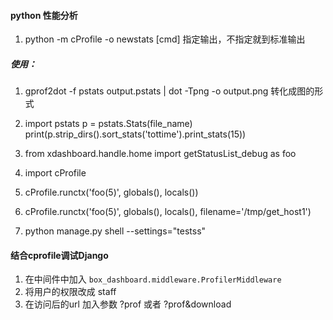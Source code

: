 #### python 性能分析 
1. python -m cProfile -o newstats [cmd] 指定输出，不指定就到标准输出
##### 使用：
1. gprof2dot -f pstats output.pstats | dot -Tpng -o output.png 转化成图的形式
2. import pstats
	p = pstats.Stats(file_name)
	print(p.strip_dirs().sort_stats('tottime').print_stats(15))
3. from xdashboard.handle.home import getStatusList_debug as foo
4. import cProfile
5. cProfile.runctx('foo(5)', globals(), locals())
6. cProfile.runctx('foo(5)', globals(), locals(), filename='/tmp/get_host1')

7. python manage.py shell --settings="testss"

#### 结合cprofile调试Django
1. 在中间件中加入 `box_dashboard.middleware.ProfilerMiddleware`
2. 将用户的权限改成 staff
3. 在访问后的url 加入参数 ?prof 或者 ?prof&download
